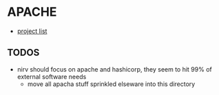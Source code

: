 # APACHE

- [project list](https://apache.org/index.html#projects-list)

## TODOS

- nirv should focus on apache and hashicorp, they seem to hit 99% of external software needs
  - move all apacha stuff sprinkled elseware into this directory
